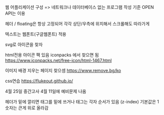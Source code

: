웹 어플리케이션 구성
=> 네트워크나 데이터베이스 없는 프로그램 작성 기준
OPEN API는 이용

헤더 / floating은 항상 고정되어 각각 상단/우측에 위치해서 스크롤해도 따라가게

텍스트는 웹폰트(구글웹폰트) 적용

svg로 아이콘을 찾자

html전용 아이콘 팩 있음
iconpacks 에서 찾으면 됨
https://www.iconpacks.net/free-icon/html-1467.html

이미지 배경 지우는 페이지 찾으셈
https://www.remove.bg/ko

css연습
https://flukeout.github.io/

4월 25일 중간고사
4월 11일에 예비문제 나옴

헤더가 밑에 깔리면
태그를 밑에 쓰거나
태그는 각자 순서가 있음 (z-index) 기본값은 1
숫자는 큰게 위로 올라감
